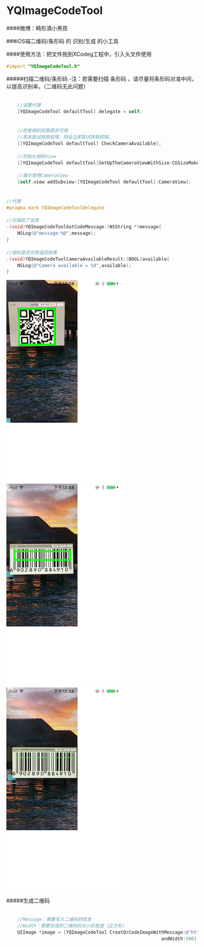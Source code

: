 # YQImageCodeTool
####微博：畸形滴小男孩

###iOS端二维码/条形码 的 识别/生成 的小工具


####使用方法：把文件拖到XCodeg工程中，引入头文件使用
```Objective-C
#import "YQImageCodeTool.h"
```
#####扫描二维码/条形码
-注：若需要扫描 条形码 ，请尽量将条形码对准中间，以提高识别率。（二维码无此问题）
```Objective-C
	
	//设置代理
    [YQImageCodeTool defaultTool].delegate = self;


	//检查相机权限是否可用
    //若未尝试获取权限，则会立即尝试获取权限。
    [[YQImageCodeTool defaultTool] CheckCameraAvailable];

    //初始化相机View
    [[YQImageCodeTool defaultTool]SetUpTheCameraViewWithSize:CGSizeMake(200, 400)];
    
    //展示使用CameraView
    [self.view addSubview:[YQImageCodeTool defaultTool].CameraView];


//代理
#pragma mark YQImageCodeToolDelegate

//扫描到了信息
-(void)YQImageCodeToolGotCodeMessage:(NSString *)message{
    NSLog(@"message:%@",message);
}

//相机是否可用返回结果
-(void)YQImageCodeToolCameraAvailableResult:(BOOL)available{
    NSLog(@"Camera available = %d",available);
}
```
![image](https://github.com/976431yang/YQImageCodeTool/blob/master/DEMO/screenshot/screenShot1.PNG)
![image](https://github.com/976431yang/YQImageCodeTool/blob/master/DEMO/screenshot/screenShot2.PNG)
![image](https://github.com/976431yang/YQImageCodeTool/blob/master/DEMO/screenshot/screenShot3.PNG)

#####生成二维码
```Objective-C
	
	//Message：需要写入二维码的信息
	//Width：需要生成的二维码的大小的宽度（正方形）
	UIImage *image = [YQImageCodeTool CreatQrCodeImageWithMessage:@"http://www.baidu.com"
                                                         andWidth:500];

```

